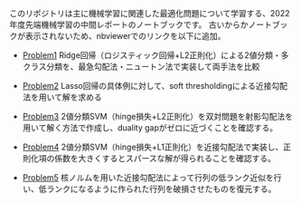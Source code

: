 このリポジトリは主に機械学習に関連した最適化問題について学習する、2022年度先端機械学習の中間レポートのノートブックです。
古いからかノートブックが表示されないため、nbviewerでのリンクを以下に追加。

- [Problem1](https://nbviewer.org/github/monadnadnad/amlmid/blob/master/aml2022_midreport_problem1.ipynb)
Ridge回帰（ロジスティック回帰+L2正則化）による2値分類・多クラス分類を、最急勾配法・ニュートン法で実装して両手法を比較

- [Problem2](https://nbviewer.org/github/monadnadnad/amlmid/blob/master/aml2022_midreport_problem2.ipynb)
Lasso回帰の具体例に対して、soft thresholdingによる近接勾配法を用いて解を求める

- [Problem3](https://nbviewer.org/github/monadnadnad/amlmid/blob/master/aml2022_midreport_problem3.ipynb)
2値分類SVM（hinge損失+L2正則化）を双対問題を射影勾配法を用いて解く方法で作成し、duality gapがゼロに近づくことを確認する。

- [Problem4](https://nbviewer.org/github/monadnadnad/amlmid/blob/master/aml2022_midreport_problem4.ipynb)
2値分類SVM（hinge損失+L1正則化）を近接勾配法で実装し、正則化項の係数を大きくするとスパースな解が得られることを確認する。

- [Problem5](https://nbviewer.org/github/monadnadnad/amlmid/blob/master/aml2022_midreport_problem5.ipynb)
核ノルムを用いた近接勾配法によって行列の低ランク近似を行い、低ランクになるように作られた行列を破損させたものを復元する。
